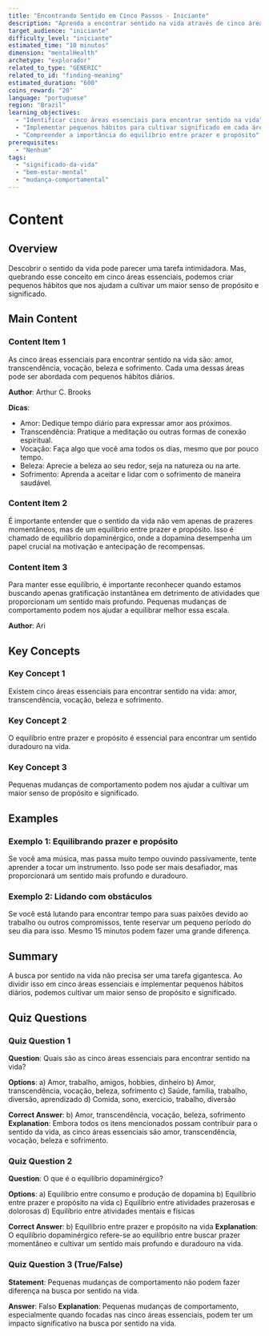 ```yaml
---
title: "Encontrando Sentido em Cinco Passos - Iniciante"
description: "Aprenda a encontrar sentido na vida através de cinco áreas essenciais."
target_audience: "iniciante"
difficulty_level: "iniciante"
estimated_time: "10 minutos"
dimension: "mentalHealth"
archetype: "explorador"
related_to_type: "GENERIC"
related_to_id: "finding-meaning"
estimated_duration: "600"
coins_reward: "20"
language: "portuguese"
region: "Brazil"
learning_objectives:
  - "Identificar cinco áreas essenciais para encontrar sentido na vida"
  - "Implementar pequenos hábitos para cultivar significado em cada área"
  - "Compreender a importância do equilíbrio entre prazer e propósito"
prerequisites:
  - "Nenhum"
tags:
  - "significado-da-vida"
  - "bem-estar-mental"
  - "mudança-comportamental"
---
```


# Content

## Overview
Descobrir o sentido da vida pode parecer uma tarefa intimidadora. Mas, quebrando esse conceito em cinco áreas essenciais, podemos criar pequenos hábitos que nos ajudam a cultivar um maior senso de propósito e significado.

## Main Content

### Content Item 1
As cinco áreas essenciais para encontrar sentido na vida são: amor, transcendência, vocação, beleza e sofrimento. Cada uma dessas áreas pode ser abordada com pequenos hábitos diários.

**Author**: Arthur C. Brooks

**Dicas**:
- Amor: Dedique tempo diário para expressar amor aos próximos.
- Transcendência: Pratique a meditação ou outras formas de conexão espiritual.
- Vocação: Faça algo que você ama todos os dias, mesmo que por pouco tempo.
- Beleza: Aprecie a beleza ao seu redor, seja na natureza ou na arte.
- Sofrimento: Aprenda a aceitar e lidar com o sofrimento de maneira saudável.

### Content Item 2  
É importante entender que o sentido da vida não vem apenas de prazeres momentâneos, mas de um equilíbrio entre prazer e propósito. Isso é chamado de equilíbrio dopaminérgico, onde a dopamina desempenha um papel crucial na motivação e antecipação de recompensas.

### Content Item 3
Para manter esse equilíbrio, é importante reconhecer quando estamos buscando apenas gratificação instantânea em detrimento de atividades que proporcionam um sentido mais profundo. Pequenas mudanças de comportamento podem nos ajudar a equilibrar melhor essa escala.

**Author**: Ari

## Key Concepts

### Key Concept 1
Existem cinco áreas essenciais para encontrar sentido na vida: amor, transcendência, vocação, beleza e sofrimento.

### Key Concept 2
O equilíbrio entre prazer e propósito é essencial para encontrar um sentido duradouro na vida.

### Key Concept 3
Pequenas mudanças de comportamento podem nos ajudar a cultivar um maior senso de propósito e significado.

## Examples

### Exemplo 1: Equilibrando prazer e propósito
Se você ama música, mas passa muito tempo ouvindo passivamente, tente aprender a tocar um instrumento. Isso pode ser mais desafiador, mas proporcionará um sentido mais profundo e duradouro.

### Exemplo 2: Lidando com obstáculos
Se você está lutando para encontrar tempo para suas paixões devido ao trabalho ou outros compromissos, tente reservar um pequeno período do seu dia para isso. Mesmo 15 minutos podem fazer uma grande diferença.

## Summary
A busca por sentido na vida não precisa ser uma tarefa gigantesca. Ao dividir isso em cinco áreas essenciais e implementar pequenos hábitos diários, podemos cultivar um maior senso de propósito e significado.

## Quiz Questions

### Quiz Question 1
**Question**: Quais são as cinco áreas essenciais para encontrar sentido na vida?

**Options**:
a) Amor, trabalho, amigos, hobbies, dinheiro
b) Amor, transcendência, vocação, beleza, sofrimento
c) Saúde, família, trabalho, diversão, aprendizado
d) Comida, sono, exercício, trabalho, diversão

**Correct Answer**: b) Amor, transcendência, vocação, beleza, sofrimento
**Explanation**: Embora todos os itens mencionados possam contribuir para o sentido da vida, as cinco áreas essenciais são amor, transcendência, vocação, beleza e sofrimento.

### Quiz Question 2
**Question**: O que é o equilíbrio dopaminérgico?

**Options**:
a) Equilíbrio entre consumo e produção de dopamina
b) Equilíbrio entre prazer e propósito na vida
c) Equilíbrio entre atividades prazerosas e dolorosas
d) Equilíbrio entre atividades mentais e físicas

**Correct Answer**: b) Equilíbrio entre prazer e propósito na vida
**Explanation**: O equilíbrio dopaminérgico refere-se ao equilíbrio entre buscar prazer momentâneo e cultivar um sentido mais profundo e duradouro na vida.

### Quiz Question 3 (True/False)
**Statement**: Pequenas mudanças de comportamento não podem fazer diferença na busca por sentido na vida.

**Answer**: Falso
**Explanation**: Pequenas mudanças de comportamento, especialmente quando focadas nas cinco áreas essenciais, podem ter um impacto significativo na busca por sentido na vida.